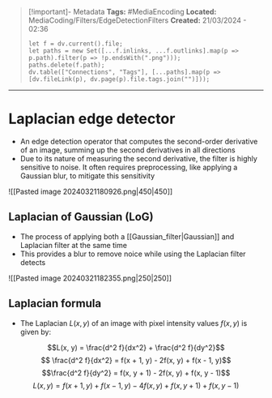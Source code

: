 > [!important]- Metadata
> **Tags:** #MediaEncoding 
> **Located:** MediaCoding/Filters/EdgeDetectionFilters
> **Created:** 21/03/2024 - 02:36
> ```dataviewjs
> let f = dv.current().file;
> let paths = new Set([...f.inlinks, ...f.outlinks].map(p => p.path).filter(p => !p.endsWith(".png")));
> paths.delete(f.path);
> dv.table(["Connections", "Tags"], [...paths].map(p => [dv.fileLink(p), dv.page(p).file.tags.join("")]));
> ```

___
# Laplacian edge detector
- An edge detection operator that computes the second-order derivative of an image, summing up the second derivatives in all directions
- Due to its nature of measuring the second derivative, the filter is highly sensitive to noise. It often requires preprocessing, like applying a Gaussian blur, to mitigate this sensitivity

![[Pasted image 20240321180926.png|450|450]]

## Laplacian of Gaussian (LoG)
- The process of applying both a [[Gaussian_filter|Gaussian]] and Laplacian filter at the same time 
- This provides a blur to remove noice while using the Laplacian filter detects 

![[Pasted image 20240321182355.png|250|250]]

## Laplacian formula
- The Laplacian $L(x,y)$ of an image with pixel intensity values $f(x,y)$ is given by:

$$L(x, y) = \frac{d^2 f}{dx^2} + \frac{d^2 f}{dy^2}$$
$$ \frac{d^2 f}{dx^2} = f(x + 1, y) - 2f(x, y) + f(x - 1, y)$$
$$\frac{d^2 f}{dy^2} = f(x, y + 1) - 2f(x, y) + f(x, y - 1)$$
$$L(x, y) = f(x + 1, y) + f(x - 1, y)- 4f(x, y)  + f(x, y + 1) + f(x, y - 1)$$